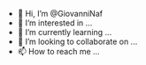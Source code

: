 - 👋 Hi, I’m @GiovanniNaf
- 👀 I’m interested in ...
- 🌱 I’m currently learning ...
- 💞️ I’m looking to collaborate on ...
- 📫 How to reach me ...

<!---
GiovanniNaf/GiovanniNaf is a ✨ special ✨ repository because its `README.md` (this file) appears on your GitHub profile.
You can click the Preview link to take a look at your changes.
--->
